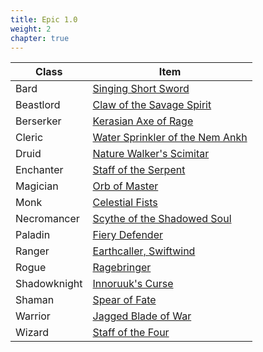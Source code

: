 ```yaml
---
title: Epic 1.0
weight: 2
chapter: true
---
```


Class|Item
---|---
Bard|[Singing Short Sword](epics/brd-epic.md)
Beastlord|[Claw of the Savage Spirit](epics/bst-epic.md)
Berserker|[Kerasian Axe of Rage](epics/ber-epic.md)
Cleric|[Water Sprinkler of the Nem Ankh](epics/clr-epic.md)
Druid|[Nature Walker's Scimitar](epics/dru-epic.md)
Enchanter|[Staff of the Serpent](epics/enc-epic.md)
Magician|[Orb of Master](epics/mag-epic.md)
Monk|[Celestial Fists](epics/mnk-epic.md)
Necromancer|[Scythe of the Shadowed Soul](epics/nec-epic.md)
Paladin|[Fiery Defender](epics/pal-epic.md)
Ranger|[Earthcaller, Swiftwind](epics/rng-epic.md)
Rogue|[Ragebringer](epics/rog-epic.md)
Shadowknight|[Innoruuk's Curse](epics/shd-epic.md)
Shaman|[Spear of Fate](epics/shm-epic.md)
Warrior|[Jagged Blade of War](epics/war-epic.md)
Wizard|[Staff of the Four](epics/wiz-epic.md)